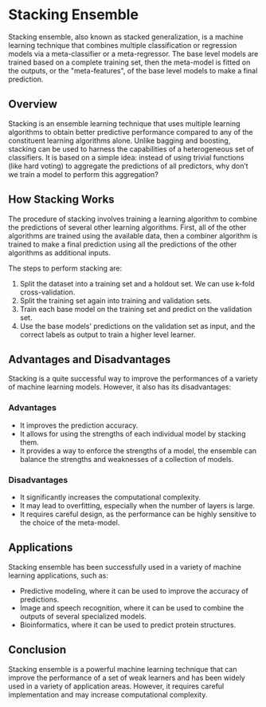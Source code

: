 # Stacking Ensemble

Stacking ensemble, also known as stacked generalization, is a machine learning technique that combines multiple classification or regression models via a meta-classifier or a meta-regressor. The base level models are trained based on a complete training set, then the meta-model is fitted on the outputs, or the "meta-features", of the base level models to make a final prediction.

## Overview

Stacking is an ensemble learning technique that uses multiple learning algorithms to obtain better predictive performance compared to any of the constituent learning algorithms alone. Unlike bagging and boosting, stacking can be used to harness the capabilities of a heterogeneous set of classifiers. It is based on a simple idea: instead of using trivial functions (like hard voting) to aggregate the predictions of all predictors, why don’t we train a model to perform this aggregation?

## How Stacking Works

The procedure of stacking involves training a learning algorithm to combine the predictions of several other learning algorithms. First, all of the other algorithms are trained using the available data, then a combiner algorithm is trained to make a final prediction using all the predictions of the other algorithms as additional inputs.

The steps to perform stacking are:

1. Split the dataset into a training set and a holdout set. We can use k-fold cross-validation.
2. Split the training set again into training and validation sets.
3. Train each base model on the training set and predict on the validation set.
4. Use the base models' predictions on the validation set as input, and the correct labels as output to train a higher level learner.

## Advantages and Disadvantages

Stacking is a quite successful way to improve the performances of a variety of machine learning models. However, it also has its disadvantages:

### Advantages

- It improves the prediction accuracy.
- It allows for using the strengths of each individual model by stacking them.
- It provides a way to enforce the strengths of a model, the ensemble can balance the strengths and weaknesses of a collection of models.

### Disadvantages

- It significantly increases the computational complexity.
- It may lead to overfitting, especially when the number of layers is large.
- It requires careful design, as the performance can be highly sensitive to the choice of the meta-model.

## Applications

Stacking ensemble has been successfully used in a variety of machine learning applications, such as:

- Predictive modeling, where it can be used to improve the accuracy of predictions.
- Image and speech recognition, where it can be used to combine the outputs of several specialized models.
- Bioinformatics, where it can be used to predict protein structures.

## Conclusion

Stacking ensemble is a powerful machine learning technique that can improve the performance of a set of weak learners and has been widely used in a variety of application areas. However, it requires careful implementation and may increase computational complexity.
